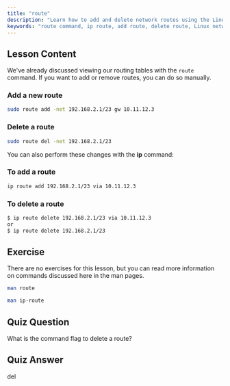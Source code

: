```yaml
---
title: "route"
description: "Learn how to add and delete network routes using the Linux route and ip commands. Understand routing table management for beginners and intermediate users."
keywords: "route command, ip route, add route, delete route, Linux networking, routing table, Linux tutorial, beginner guide"
---
```


## Lesson Content

We've already discussed viewing our routing tables with the `route` command. If you want to add or remove routes, you can do so manually.

### Add a new route

```bash
sudo route add -net 192.168.2.1/23 gw 10.11.12.3
```

### Delete a route

```bash
sudo route del -net 192.168.2.1/23
```

You can also perform these changes with the **ip** command:

### To add a route

```bash
ip route add 192.168.2.1/23 via 10.11.12.3
```

### To delete a route

```bash
$ ip route delete 192.168.2.1/23 via 10.11.12.3
or
$ ip route delete 192.168.2.1/23
```

## Exercise

There are no exercises for this lesson, but you can read more information on commands discussed here in the man pages.

```bash
man route
```

```bash
man ip-route
```

## Quiz Question

What is the command flag to delete a route?

## Quiz Answer

del
